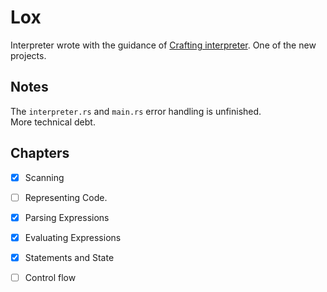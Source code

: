# Lox  

Interpreter wrote with the guidance of [Crafting interpreter](https://craftinginterpreters.com/). One of the new projects.

## Notes  
The `interpreter.rs` and `main.rs` error handling is unfinished.  
More technical debt.

## Chapters  
- [x] Scanning
- [ ] Representing Code. 
- [x] Parsing Expressions
- [x] Evaluating Expressions
- [x] Statements and State
- [ ] Control flow

